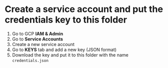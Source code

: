 # Create a service account and put the credentials key to this folder

1. Go to GCP **IAM & Admin**
1. Go to **Service Accounts**
1. Create a new service account
1. Go to **KEYS** tab and add a new key (JSON format)
1. Download the key and put it to this folder with the name `credentials.json`
